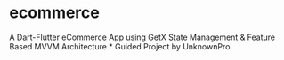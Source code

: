 # ecommerce
A Dart-Flutter eCommerce App using GetX State Management &amp; Feature Based MVVM Architecture * Guided Project by UnknownPro. 

